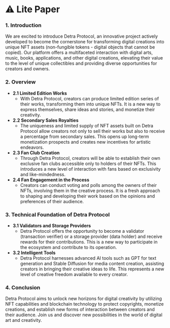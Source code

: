 # ⚠ Lite Paper

### 1. Introduction

We are excited to introduce Detra Protocol, an innovative project actively developed to become the cornerstone for transforming digital creations into unique NFT assets (non-fungible tokens - digital objects that cannot be copied). Our platform offers a multifaceted interaction with digital arts, music, books, applications, and other digital creations, elevating their value to the level of unique collectibles and providing diverse opportunities for creators and owners.

### 2. Overview

* **2.1 Limited Edition Works**
  * With Detra Protocol, creators can produce limited edition series of their works, transforming them into unique NFTs. It is a new way to express themselves, share ideas and stories, and monetize their creativity.
* **2.2 Secondary Sales Royalties**
  * The uniqueness and limited supply of NFT assets built on Detra Protocol allow creators not only to sell their works but also to receive a percentage from secondary sales. This opens up long-term monetization prospects and creates new incentives for artistic endeavors.
* **2.3 Fan Club Creation**
  * Through Detra Protocol, creators will be able to establish their own exclusive fan clubs accessible only to holders of their NFTs. This introduces a new level of interaction with fans based on exclusivity and like-mindedness.
* **2.4 Fan Engagement in the Process**
  * Creators can conduct voting and polls among the owners of their NFTs, involving them in the creative process. It is a fresh approach to shaping and developing their work based on the opinions and preferences of their audience.

### 3. Technical Foundation of Detra Protocol

* **3.1 Validators and Storage Providers**
  * Detra Protocol offers the opportunity to become a validator (transaction verifier) or a storage provider (data holder) and receive rewards for their contributions. This is a new way to participate in the ecosystem and contribute to its operation.
* **3.2 Intelligent Tools**
  * Detra Protocol harnesses advanced AI tools such as GPT for text generation and Stable Diffusion for media content creation, assisting creators in bringing their creative ideas to life. This represents a new level of creative freedom available to every creator.

### 4. Conclusion

Detra Protocol aims to unlock new horizons for digital creativity by utilizing NFT capabilities and blockchain technology to protect copyrights, monetize creations, and establish new forms of interaction between creators and their audience. Join us and discover new possibilities in the world of digital art and creativity.
